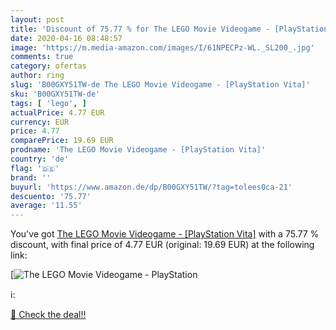 ```yaml
---
layout: post
title: 'Discount of 75.77 % for The LEGO Movie Videogame - [PlayStation '
date: 2020-04-16 08:48:57
image: 'https://m.media-amazon.com/images/I/61NPECPz-WL._SL200_.jpg'
comments: true
category: ofertas
author: ring
slug: 'B00GXY51TW-de The LEGO Movie Videogame - [PlayStation Vita]'
sku: 'B00GXY51TW-de'
tags: [ 'lego', ]
actualPrice: 4.77 EUR
currency: EUR
price: 4.77
comparePrice: 19.69 EUR
prodname: 'The LEGO Movie Videogame - [PlayStation Vita]'
country: 'de'
flag: '🇩🇪'
brand: ''
buyurl: 'https://www.amazon.de/dp/B00GXY51TW/?tag=tolees0ca-21'
descuento: '75.77'
average: '11.55'
---
```


You've got [The LEGO Movie Videogame - [PlayStation Vita]](https://www.amazon.de/dp/B00GXY51TW/?tag=tolees0ca-21) with a  75.77 % discount, with final price of 4.77 EUR (original: 19.69 EUR) at the following link:

[![The LEGO Movie Videogame - [PlayStation ](https://m.media-amazon.com/images/I/61NPECPz-WL._SL200_.jpg)](https://www.amazon.de/dp/B00GXY51TW/?tag=tolees0ca-21)

ℹ️:


[🛒 Check the deal!!](https://www.amazon.de/dp/B00GXY51TW/?tag=tolees0ca-21)
